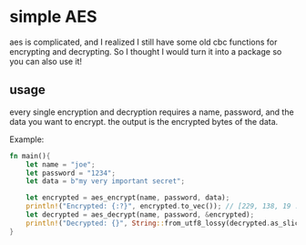 # simple AES

aes is complicated, and I realized I still have some old cbc functions for encrypting and decrypting.
So I thought I would turn it into a package so you can also use it!

## usage

every single encryption and decryption requires a name, password, and the data you want to encrypt. the output is
the encrypted bytes of the data.

Example:

```rust
fn main(){
    let name = "joe";
    let password = "1234";
    let data = b"my very important secret";

    let encrypted = aes_encrypt(name, password, data);
    println!("Encrypted: {:?}", encrypted.to_vec()); // [229, 138, 19 ... 113, 59]
    let decrypted = aes_decrypt(name, password, &encrypted);
    println!("Decrypted: {}", String::from_utf8_lossy(decrypted.as_slice())); // my very important secret
}
```
